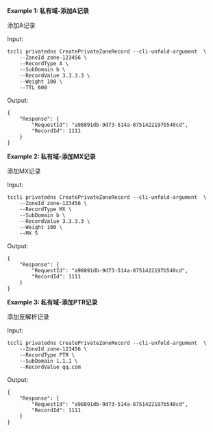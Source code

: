 **Example 1: 私有域-添加A记录**

添加A记录

Input: 

```
tccli privatedns CreatePrivateZoneRecord --cli-unfold-argument  \
    --ZoneId zone-123456 \
    --RecordType A \
    --SubDomain b \
    --RecordValue 3.3.3.3 \
    --Weight 100 \
    --TTL 600
```

Output: 
```
{
    "Response": {
        "RequestId": "a98891db-9d73-514a-8751422197b540cd",
        "RecordId": 1111
    }
}
```

**Example 2: 私有域-添加MX记录**

添加MX记录

Input: 

```
tccli privatedns CreatePrivateZoneRecord --cli-unfold-argument  \
    --ZoneId zone-123456 \
    --RecordType MX \
    --SubDomain b \
    --RecordValue 3.3.3.3 \
    --Weight 100 \
    --MX 5
```

Output: 
```
{
    "Response": {
        "RequestId": "a98891db-9d73-514a-8751422197b540cd",
        "RecordId": 1111
    }
}
```

**Example 3: 私有域-添加PTR记录**

添加反解析记录

Input: 

```
tccli privatedns CreatePrivateZoneRecord --cli-unfold-argument  \
    --ZoneId zone-123456 \
    --RecordType PTR \
    --SubDomain 1.1.1 \
    --RecordValue qq.com
```

Output: 
```
{
    "Response": {
        "RequestId": "a98891db-9d73-514a-8751422197b540cd",
        "RecordId": 1111
    }
}
```


